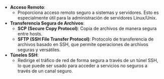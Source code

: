 - **Acceso Remoto**:
    - Proporciona acceso remoto seguro a sistemas y servidores. Esto es especialmente útil para la administración de servidores Linux/Unix.
- **Transferencia Segura de Archivos**:
    - **SCP (Secure Copy Protocol)**: Copia de archivos de manera segura entre hosts.
    - **SFTP (SSH File Transfer Protocol)**: Protocolo de transferencia de archivos basado en SSH, que permite operaciones de archivos seguras y versátiles.
- **Túneles SSH**:
    - Redirige el tráfico de red de forma segura a través de un túnel SSH, lo que puede ser usado para acceder a servicios no seguros a través de un canal seguro.